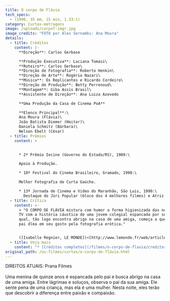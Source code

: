 ```yaml
---
title: O corpo de Flávia
tech_specs:
  - (1990, 35 mm, 15 min, 1.33:1)
category: Curtas-metragens
image: /uploads/corpof-imgr.jpg
image_credits: "FOTO por Alex Sernambi: Ana Moura"
details:
  - title: Créditos
    content: |-
      **Direção**: Carlos Gerbase

      **Produção Executiva**: Luciana Tomasi\
      **Roteiro**: Carlos Gerbase\
      **Direção de Fotografia**: Roberto Henkin\
      **Direção de Arte**: Rogério Nazari\
      **Música**: Os Replicantes e Ricardo Cordeiro\
      **Direção de Produção**: Betty Perrenoud\
      **Montagem**: Giba Assis Brasil\
      **Assistente de Direção**: Ana Luiza Azevedo

      **Uma Produção da Casa de Cinema PoA**

      **Elenco Principal**:\
      Ana Moura (Flávia)\
      João Batista Diemer (Heitor)\
      Daniela Schmitz (Bárbara)\
      Nelson Ebelt (César)
  - title: Prêmios
    content: >
      

      * 2º Prêmio Iecine (Governo do Estado/RS), 1989:\

      Apoio à Produção.

      * 18º Festival do Cinema Brasileiro, Gramado, 1990:\

      Melhor Fotografia de Curta Gaúcho.

      * 13ª Jornada de Cinema e Video do Maranhão, São Luis, 1990:\
        Destaque do Júri Popular (bloco dos 4 melhores filmes) e Atriz Revelação (Ana Moura).
  - title: Crítica
    content: >-
      > "O CORPO DE FLÁVIA mistura com humor a forma higienizada das novelas do
      TV com a história cáustica de uma jovem colegial espancada por seu pai, a
      qual, tão logo encontra abrigo na casa de uma amiga, começa a questionar o
      pai dlea em seu gosto pela fotografia erótica."


      ([Isabelle Regnier, LE MONDE](<[http://www.lemonde.fr/web/article/0,1-0@2-3476,36-352716,0.html](http://www.lemonde.fr/web/article/0,1-0@2-3476,36-352716,0.html "http\://www.lemonde.fr/web/article/0,1-0@2-3476,36-352716,0.html")>), Paris, 13/02/2004)
  - title: Veja mais
    content: "* [Créditos completos](/filmes/o-corpo-de-flavia/creditos-completos/)"
original_path: /os-filmes/curtas/o-corpo-de-flávia.html
---
```

D﻿IREITOS ATUAIS: Prana Filmes\
\
Uma menina de quinze anos é espancada pelo pai e busca abrigo na casa de uma amiga. Entre lágrimas e soluços, observa o pai da sua amiga. Ele sente pena de uma criança, mas ela é uma mulher. Nesta noite, eles terão que descobrir a diferença entre paixão e compaixão.